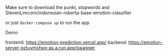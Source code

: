 Make sure to download the punkt, stopwords and StevenLimcorn/indonesian-roberta-base-emotion-classifier

or just `docker-compose up` to run the app

Demo

frontend: https://emotion-prediction.vercel.app/
backend: https://emotion-server-gztuymsfwq-as.a.run.app/swagger
